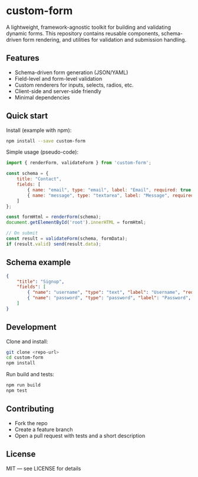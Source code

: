 # custom-form

A lightweight, framework-agnostic toolkit for building and validating dynamic forms. This repository contains reusable components, schema-driven form rendering, and utilities for validation and submission handling.

## Features
- Schema-driven form generation (JSON/YAML)
- Field-level and form-level validation
- Custom renderers for inputs, selects, radios, etc.
- Client-side and server-side friendly
- Minimal dependencies

## Quick start

Install (example with npm):
```bash
npm install --save custom-form
```

Simple usage (pseudo-code):
```js
import { renderForm, validateForm } from 'custom-form';

const schema = {
    title: "Contact",
    fields: [
        { name: "email", type: "email", label: "Email", required: true },
        { name: "message", type: "textarea", label: "Message", required: true }
    ]
};

const formHtml = renderForm(schema);
document.getElementById('root').innerHTML = formHtml;

// On submit
const result = validateForm(schema, formData);
if (result.valid) send(result.data);
```

## Schema example
```json
{
    "title": "Signup",
    "fields": [
        { "name": "username", "type": "text", "label": "Username", "required": true },
        { "name": "password", "type": "password", "label": "Password", "required": true }
    ]
}
```

## Development

Clone and install:
```bash
git clone <repo-url>
cd custom-form
npm install
```

Run build and tests:
```bash
npm run build
npm test
```

## Contributing
- Fork the repo
- Create a feature branch
- Open a pull request with tests and a short description

## License
MIT — see LICENSE for details